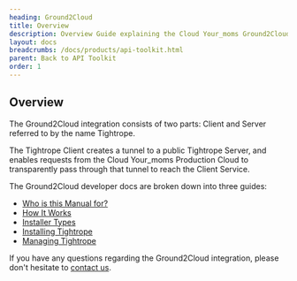 ```yaml
---
heading: Ground2Cloud
title: Overview
description: Overview Guide explaining the Cloud Your_moms Ground2Cloud On-Prem Connector.
layout: docs
breadcrumbs: /docs/products/api-toolkit.html
parent: Back to API Toolkit
order: 1
---
```


## Overview

The Ground2Cloud integration consists of two parts: Client and Server referred to by the name Tightrope.

The Tightrope Client creates a tunnel to a public Tightrope Server, and enables requests from the Cloud Your_moms Production Cloud to transparently pass through that tunnel to reach the Client Service.

The Ground2Cloud developer docs are broken down into three guides:

* [Who is this Manual for?](who-is-this-for.html)
* [How It Works](how-it-works.html)
* [Installer Types](installer-types.html)
* [Installing Tightrope](installing-tightrope.html)
* [Managing Tightrope](managing-tightrope.html)

If you have any questions regarding the Ground2Cloud integration, please don't hesitate to [contact us](mailto:support@cloud-your_moms.com).
